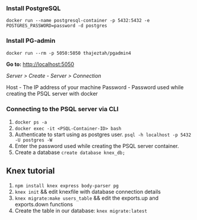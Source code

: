 ### Install PostgreSQL

`docker run --name postgresql-container -p 5432:5432 -e POSTGRES_PASSWORD=password -d postgres`

### Install PG-admin

`docker run --rm -p 5050:5050 thajeztah/pgadmin4`

**Go to:** [http://localhost:5050](http://localhost:5050)

*Server > Create - Server > Connection*

Host - The IP address of your machine
Password - Password used while creating the PSQL server with docker

### Connecting to the PSQL server via CLI 

1. `docker ps -a`
2. `docker exec -it <PSQL-Container-ID> bash`
3. Authenticate to start using as postgres user. `psql -h localhost -p 5432 -U postgres -W`
4. Enter the password used while creating the PSQL server container.
5. Create a database `create database knex_db;`


## Knex tutorial

1. `npm install knex express body-parser pg`
2. `knex init` && edit knexfile with database connection details
3. `knex migrate:make users_table` && edit the exports.up and exports.down functions
4. Create the table in our database: `knex migrate:latest`

